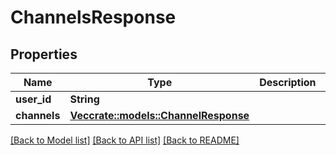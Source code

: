 # ChannelsResponse

## Properties

Name | Type | Description | Notes
------------ | ------------- | ------------- | -------------
**user_id** | **String** |  | 
**channels** | [**Vec<crate::models::ChannelResponse>**](ChannelResponse.md) |  | 

[[Back to Model list]](../README.md#documentation-for-models) [[Back to API list]](../README.md#documentation-for-api-endpoints) [[Back to README]](../README.md)


